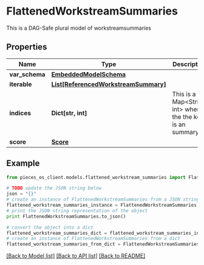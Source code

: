 # FlattenedWorkstreamSummaries

This is a DAG-Safe plural model of workstreamsummaries

## Properties
Name | Type | Description | Notes
------------ | ------------- | ------------- | -------------
**var_schema** | [**EmbeddedModelSchema**](EmbeddedModelSchema.md) |  | [optional] 
**iterable** | [**List[ReferencedWorkstreamSummary]**](ReferencedWorkstreamSummary.md) |  | 
**indices** | **Dict[str, int]** | This is a Map&lt;String, int&gt; where the the key is an summary id. | [optional] 
**score** | [**Score**](Score.md) |  | [optional] 

## Example

```python
from pieces_os_client.models.flattened_workstream_summaries import FlattenedWorkstreamSummaries

# TODO update the JSON string below
json = "{}"
# create an instance of FlattenedWorkstreamSummaries from a JSON string
flattened_workstream_summaries_instance = FlattenedWorkstreamSummaries.from_json(json)
# print the JSON string representation of the object
print FlattenedWorkstreamSummaries.to_json()

# convert the object into a dict
flattened_workstream_summaries_dict = flattened_workstream_summaries_instance.to_dict()
# create an instance of FlattenedWorkstreamSummaries from a dict
flattened_workstream_summaries_from_dict = FlattenedWorkstreamSummaries.from_dict(flattened_workstream_summaries_dict)
```
[[Back to Model list]](../README.md#documentation-for-models) [[Back to API list]](../README.md#documentation-for-api-endpoints) [[Back to README]](../README.md)


